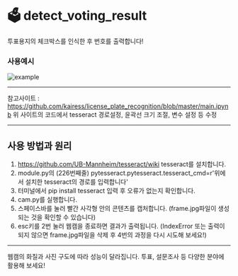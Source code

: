 # 🗳 detect_voting_result

투표용지의 체크박스를 인식한 후 번호를 출력합니다!

### 사용예시

![example](https://user-images.githubusercontent.com/77109972/112179091-b7d4c380-8c3d-11eb-839d-43ffe973888c.gif)



***
참고사이트 : <https://github.com/kairess/license_plate_recognition/blob/master/main.ipynb>
위 사이트의 코드에서 tesseract 경로설정, 윤곽선 크기 조절, 변수 설정 등 수정
***

## 사용 방법과 원리
1. <https://github.com/UB-Mannheim/tesseract/wiki> tesseract를 설치합니다. 
2. module.py의 (226번째줄) pytesseract.pytesseract.tesseract_cmd=r'위에서 설치한 tesseract의 경로를 입력합니다'
3. 터미널에서 pip install tesseract 입력 후 오류가 없는지 확인합니다.
4. cam.py를 실행합니다.
5. 스페이스바를 눌러 빨간 사각형 안의 콘텐츠를 캡처합니다. (frame.jpg파일이 생성되는 것을 확인할 수 있습니다)
6. esc키를 2번 눌러 웹캠을 종료하면 결과가 출력됩니다. (IndexError 또는 출력이 되지 않으면 frame.jpg파일을 삭제 후 4번의 과정을 다시 시도해 보세요!) 

***
웹캠의 화질과 사진 구도에 따라 성능이 달라집니다. 투표, 설문조사 등 다양한 분야에 활용해 보세요!

